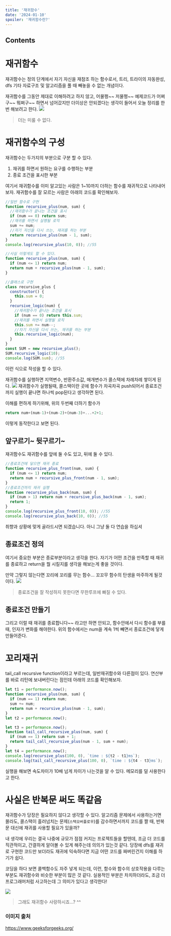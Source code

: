 ```yaml
---
title: '재귀함수'
date: '2024-01-10'
spoiler: '재귀함수란?'
---
```


## Contents

# 재귀함수

재귀함수는 정의 단계에서 자기 자신을 재참조 하는 함수로서, 트리, 트라이의 자동완성, dfs 기타 자료구조 및 알고리즘을 풀 때 빼놓을 수 없는 개념이다.

재귀함수를 그동안 제대로 이해하려고 하지 않고, 어물쩡~~ 저물쩡~~ 예제코드가 어쩌구~~ 뭐쩌구~~ 하면서 넘어갔지만 더이상은 안되겠다는 생각이 들어서 오늘 정리를 한번 해보려고 한다.
![](https://velog.velcdn.com/images/busybusyworld/post/80b36e61-adc0-4449-b94e-0b2652a44e5e/image.png)

> 더는 미룰 수 없다.

# 재귀함수의 구성

재귀함수는 두가지의 부분으로 구분 할 수 있다.

1. 재귀를 하면서 원하는 요구를 수행하는 부분
2. 종료 조건을 표시한 부분

여기서 재귀함수를 이미 알고있는 사람은 1~10까지 더하는 함수를 재귀적으로 나타내어 보자. 재귀함수를 잘 모르는 사람은 아래의 코드를 확인해보자.

```js
//일반 함수로 구현
function recursive_plus(num, sum) {
  //재귀함수가 끝나는 조건을 표시
  if (num == 0) return sum;
  //재귀를 하면서 실행될 로직
  sum += num;
  //자기 자신을 다시 쓰는, 재귀를 하는 부분
  return recursive_plus(num - 1, sum);
}
console.log(recursive_plus(10, 0)); //55

//사실 이렇게도 할 수 있다.
function recursive_plus(num, sum) {
  if (num <= 1) return num;
  return num + recursive_plus(num - 1, sum);
}

//클래스로 구현
class recursive_plus {
  constructor() {
    this.sum = 0;
  }
  recursive_logic(num) {
    //재귀함수가 끝나는 조건을 표시
    if (num == 0) return this.sum;
    //재귀를 하면서 실행될 로직
    this.sum += num--;
    //자기 자신을 다시 쓰는, 재귀를 하는 부분
    this.recursive_logic(num);
  }
}
const SUM = new recursive_plus();
SUM.recursive_logic(10);
console.log(SUM.sum); //55
```

이런 식으로 작성을 할 수 있다.

재귀함수를 실행하면 지역변수, 반환주소값, 매개변수가 콜스택에 차례차례 쌓이게 된다.
![](https://velog.velcdn.com/images/busybusyworld/post/c8ae6dec-75e5-4987-bf0f-634c5382cb99/image.png)
재귀함수가 실행될때, 콜스택이란 곳에 함수가 차곡차곡 push되어서 종료조건까지 실행이 끝나면 하나씩 pop된다고 생각하면 된다.

이해를 편하게 하기위해, 위의 두번째 더하기 함수가

```js
return num+(num-1)+(num-2)+(num-3)+...+2+1;
```

이렇게 동작한다고 보면 된다.

## 앞구르기~ 뒷구르기~

재귀함수도 재귀함수를 앞에 둘 수도 있고, 뒤에 둘 수 있다.

```js
//종료조건에 닿으면 재귀 종료
function recursive_plus_front(num, sum) {
  if (num <= 1) return num;
  return num + recursive_plus_front(num - 1, sum);
}
//종료조건까지 재귀 실행
function recursive_plus_back(num, sum) {
  if (num > 1) return num + recursive_plus_back(num - 1, sum);
  return 1;
}
console.log(recursive_plus_front(10, 0)); //55
console.log(recursive_plus_back(10, 0)); //55
```

취향과 상황에 맞게 골라드시면 되겠습니다. 아니 그냥 둘 다 연습을 하십셔

## 종료조건 정의

여기서 중요한 부분은 종료부분이라고 생각을 한다.
자기가 어떤 조건을 만족할 때 재귀를 종료하고 return을 뭘 시킬지를 생각을 해보는게 좋을 것이다.

만약 그렇지 않는다면 꼬리에 꼬리를 무는 함수...
꼬꼬무 함수의 탄생을 마주하게 될것이다.
![](https://velog.velcdn.com/images/busybusyworld/post/5eeae37d-93c9-4260-a007-d36e9db3fbaa/image.png)

> 종료조건을 잘 작성하지 못한다면 무한루프에 빠질 수 있다.

## 종료조건 만들기

그리고 이럴 때 재귀를 종료합니다~~ 라고만 하면 안되고, 함수안에서 다시 함수를 부를때, 인자가 변화를 해야한다. 위의 함수에서는 num을 계속 1씩 빼면서 종료조건에 닿게 만들어준다.

# 꼬리재귀

tail_call recursive function이라고 부르는데, 일반재귀함수와 다른점이 있다.
연산부를 바로 리턴에 보내버린다는 점인데 아래의 코드를 확인해보자.

```js
let t1 = performance.now();
function recursive_plus(num, sum) {
  if (num == 1) return num;
  sum += num;
  return num + recursive_plus(num - 1, sum);
}
let t2 = performance.now();

let t3 = performance.now();
function tail_call_recursive_plus(num, sum) {
  if (num == 1) return sum + 1;
  return tail_call_recursive_plus(num - 1, sum + num);
}
let t4 = performance.now();
console.log(recursive_plus(100, 0), `time : ${t2 - t1}ms`);
console.log(tail_call_recursive_plus(100, 0), `time : ${t4 - t3}ms`);
```

실행을 해보면 속도차이가 10배 넘게 차이가 나는것을 알 수 있다.
메모리를 덜 사용한다고 한다.

# 사실은 반복문 써도 똑같음

재귀함수가 당장은 필요하지 않다고 생각할 수 있다. 알고리즘 문제에서 사용하는거면 몰라도, 콜스택이 흘러넘치는 문제(`스택오버플로우`)를 감수하면서까지 코드를 짤 때, 반복문 대신에 재귀를 사용할 필요가 있을까?

내 생각에 우리는 결국 나중에 규모가 점점 커지는 프로젝트들을 할텐데, 조금 더 코드를 직관적이고, 간결하게 알아볼 수 있게 해주는데 의의가 있는것 같다. 당장에 dfs를 재귀로 구현한 코드만 보더라도 재귀에 익숙하다면 지금 어떤 코드를 짜버린건지 이해를 하기가 쉽다.

코딩을 하다 보면 콜백함수도 자주 넣게 되는데, 이런, 함수와 함수의 상호작용을 다루는 부분도 재귀함수와 비슷한 부분이 많은 것 같다. 실용적인 부분은 차치하더라도, 조금 더 프로그래머처럼 사고하는데 그 의미가 있다고 생각한다!

![](https://velog.velcdn.com/images/busybusyworld/post/6e1a4ff9-b640-4b4e-ab7b-689f489d4fb4/image.png)

> 그래도 재귀함수 사랑하시죠...? ^^

### 이미지 출처

https://www.geeksforgeeks.org/
